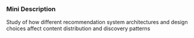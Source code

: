 ### Mini Description

Study of how different recommendation system architectures and design choices affect content distribution and discovery patterns
